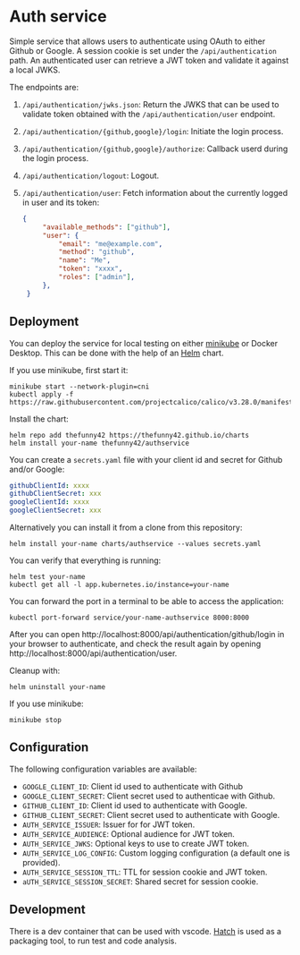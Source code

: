 # Auth service

Simple service that allows users to authenticate using OAuth to either Github
or Google. A session cookie is set under the ``/api/authentication`` path.
An authenticated user can retrieve a JWT token and validate it against
a local JWKS.

The endpoints are:

1. ``/api/authentication/jwks.json``: Return the JWKS that can be used to
   validate token obtained with the ``/api/authentication/user`` endpoint.

2. ``/api/authentication/{github,google}/login``: Initiate the login process.

3. ``/api/authentication/{github,google}/authorize``: Callback userd during the
   login process.

4. ``/api/authentication/logout``: Logout.

5. ``/api/authentication/user``: Fetch information about the currently logged
   in user and its token:

   ```json
   {
        "available_methods": ["github"],
        "user": {
            "email": "me@example.com",
            "method": "github",
            "name": "Me",
            "token": "xxxx",
            "roles": ["admin"],
        },
    }
    ```

## Deployment

You can deploy the service for local testing on either
[minikube](https://minikube.sigs.k8s.io/docs/) or  Docker Desktop. This can be
done with the help of an [Helm](https://helm.sh/) chart.

If you use minikube, first start it:

```shell
minikube start --network-plugin=cni
kubectl apply -f https://raw.githubusercontent.com/projectcalico/calico/v3.28.0/manifests/calico.yaml
```

Install the chart:

```shell
helm repo add thefunny42 https://thefunny42.github.io/charts
helm install your-name thefunny42/authservice
```

You can create a ``secrets.yaml`` file with your client id and secret for Github
and/or Google:

```yaml
githubClientId: xxxx
githubClientSecret: xxx
googleClientId: xxxx
googleClientSecret: xxx
```

Alternatively you can install it from a clone from this repository:

```shell
helm install your-name charts/authservice --values secrets.yaml
```

You can verify that everything is running:

```shell
helm test your-name
kubectl get all -l app.kubernetes.io/instance=your-name
```

You can forward the port in a terminal to be able to access the application:

```shell
kubectl port-forward service/your-name-authservice 8000:8000
```

After you can open http://localhost:8000/api/authentication/github/login in
your browser to authenticate, and check the result again by opening
http://localhost:8000/api/authentication/user.

Cleanup with:

```shell
helm uninstall your-name
```

If you use minikube:

```shell
minikube stop
```

## Configuration

The following configuration variables are available:


- `GOOGLE_CLIENT_ID`: Client id used to authenticate with Github
- `GOOGLE_CLIENT_SECRET`: Client secret used to authenticae with Github.
- `GITHUB_CLIENT_ID`: Client id used to authenticate with Google.
- `GITHUB_CLIENT_SECRET`: Client secret used to authenticate with Google.
- `AUTH_SERVICE_ISSUER`: Issuer for for JWT token.
- `AUTH_SERVICE_AUDIENCE`: Optional audience for JWT token.
- `AUTH_SERVICE_JWKS`: Optional keys to use to create JWT token.
- `AUTH_SERVICE_LOG_CONFIG`: Custom logging configuration (a default one is provided).
- `AUTH_SERVICE_SESSION_TTL`: TTL for session cookie and JWT token.
- `aUTH_SERVICE_SESSION_SECRET`: Shared secret for session cookie.


## Development

There is a dev container that can be used with vscode.
[Hatch](https://hatch.pypa.io/latest/) is used as a packaging tool, to run
test and code analysis.